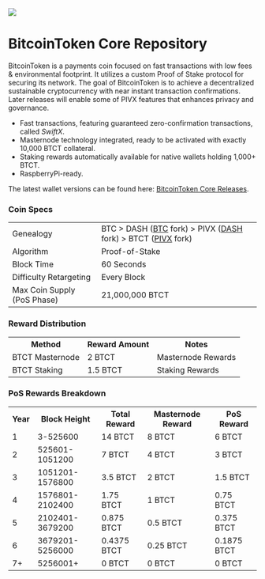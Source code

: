 <img src="https://github.com/bitcointokenbtct/Official-Images/blob/master/github-header1.jpg">

BitcoinToken Core Repository
=====================================

BitcoinToken is a payments coin focused on fast transactions with low fees & environmental footprint.  It utilizes a custom Proof of Stake protocol for securing its network. The goal of BitcoinToken is to achieve a decentralized sustainable cryptocurrency with near instant transaction confirmations. Later releases will enable some of PIVX features that enhances privacy and governance.

- Fast transactions, featuring guaranteed zero-confirmation transactions, called _SwiftX_.
- Masternode technology integrated, ready to be activated with exactly 10,000 BTCT collateral.
- Staking rewards automatically available for native wallets holding 1,000+ BTCT.
- RaspberryPi-ready.

The latest wallet versions can be found here: <a href="https://github.com/bitcointokenbtct/Bitcoin-Token-Core/releases">BitcoinToken Core Releases</a>.

### Coin Specs
<table>
  <tr><td>Genealogy</td><td>BTC > DASH (<a href="https://github.com/bitcoin/bitcoin">BTC</a> fork) > PIVX (<a href="https://github.com/dashpay/dash">DASH</a> fork) > BTCT (<a href="https://github.com/PIVX-Project/PIVX">PIVX</a> fork)</td></tr>
  <tr><td>Algorithm</td><td>Proof-of-Stake</td></tr>
  <tr><td>Block Time</td><td>60 Seconds</td></tr>
  <tr><td>Difficulty Retargeting</td><td>Every Block</td></tr>
  <tr><td>Max Coin Supply (PoS Phase)</td><td>21,000,000 BTCT</td></tr>
</table>

### Reward Distribution

<table>
  <tr><th>Method</th><th>Reward Amount</th><th>Notes</th></tr>
  <tr><td>BTCT Masternode</td><td>2 BTCT</td><td>Masternode Rewards</td></tr>
  <tr><td>BTCT Staking</td><td>1.5 BTCT</td><td>Staking Rewards</td></tr>
</table>

### PoS Rewards Breakdown

<table>
<th>Year</th><th>Block Height</th><th>Total Reward</th><th>Masternode Reward</th><th>PoS Reward</th>
<tr><td>1</td><td>3-525600</td><td>14 BTCT</td><td>8 BTCT</td><td>6 BTCT</td></tr>
<tr><td>2</td><td>525601-1051200</td><td>7 BTCT</td><td>4 BTCT</td><td>3 BTCT</td></tr>
<tr><td>3</td><td>1051201-1576800</td><td>3.5 BTCT</td><td>2 BTCT</td><td>1.5 BTCT</td></tr>
<tr><td>4</td><td>1576801-2102400</td><td>1.75 BTCT</td><td>1 BTCT</td><td>0.75 BTCT</td></tr>
<tr><td>5</td><td>2102401-3679200</td><td>0.875 BTCT</td><td>0.5 BTCT</td><td>0.375 BTCT</td></tr>
<tr><td>6</td><td>3679201-5256000</td><td>0.4375 BTCT</td><td>0.25 BTCT</td><td>0.1875 BTCT</td></tr>
<tr><td>7+</td><td>5256001+</td><td>0 BTCT</td><td>0 BTCT</td><td>0 BTCT</td></tr>
</table>
